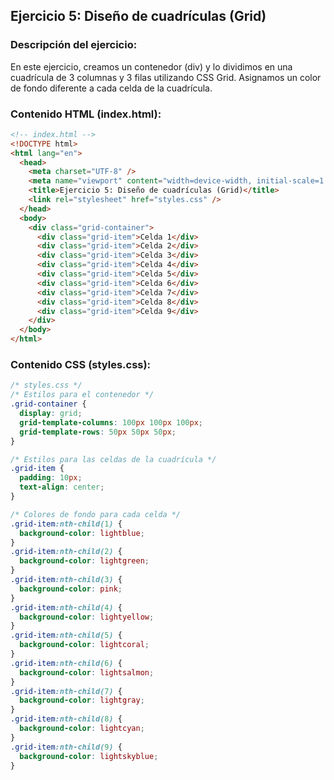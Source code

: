 ## Ejercicio 5: Diseño de cuadrículas (Grid)

### Descripción del ejercicio:

En este ejercicio, creamos un contenedor (div) y lo dividimos en una cuadrícula de 3 columnas y 3 filas utilizando CSS Grid. Asignamos un color de fondo diferente a cada celda de la cuadrícula.

### Contenido HTML (index.html):

```html
<!-- index.html -->
<!DOCTYPE html>
<html lang="en">
  <head>
    <meta charset="UTF-8" />
    <meta name="viewport" content="width=device-width, initial-scale=1.0" />
    <title>Ejercicio 5: Diseño de cuadrículas (Grid)</title>
    <link rel="stylesheet" href="styles.css" />
  </head>
  <body>
    <div class="grid-container">
      <div class="grid-item">Celda 1</div>
      <div class="grid-item">Celda 2</div>
      <div class="grid-item">Celda 3</div>
      <div class="grid-item">Celda 4</div>
      <div class="grid-item">Celda 5</div>
      <div class="grid-item">Celda 6</div>
      <div class="grid-item">Celda 7</div>
      <div class="grid-item">Celda 8</div>
      <div class="grid-item">Celda 9</div>
    </div>
  </body>
</html>
```

### Contenido CSS (styles.css):

```css
/* styles.css */
/* Estilos para el contenedor */
.grid-container {
  display: grid;
  grid-template-columns: 100px 100px 100px;
  grid-template-rows: 50px 50px 50px;
}

/* Estilos para las celdas de la cuadrícula */
.grid-item {
  padding: 10px;
  text-align: center;
}

/* Colores de fondo para cada celda */
.grid-item:nth-child(1) {
  background-color: lightblue;
}
.grid-item:nth-child(2) {
  background-color: lightgreen;
}
.grid-item:nth-child(3) {
  background-color: pink;
}
.grid-item:nth-child(4) {
  background-color: lightyellow;
}
.grid-item:nth-child(5) {
  background-color: lightcoral;
}
.grid-item:nth-child(6) {
  background-color: lightsalmon;
}
.grid-item:nth-child(7) {
  background-color: lightgray;
}
.grid-item:nth-child(8) {
  background-color: lightcyan;
}
.grid-item:nth-child(9) {
  background-color: lightskyblue;
}
```

